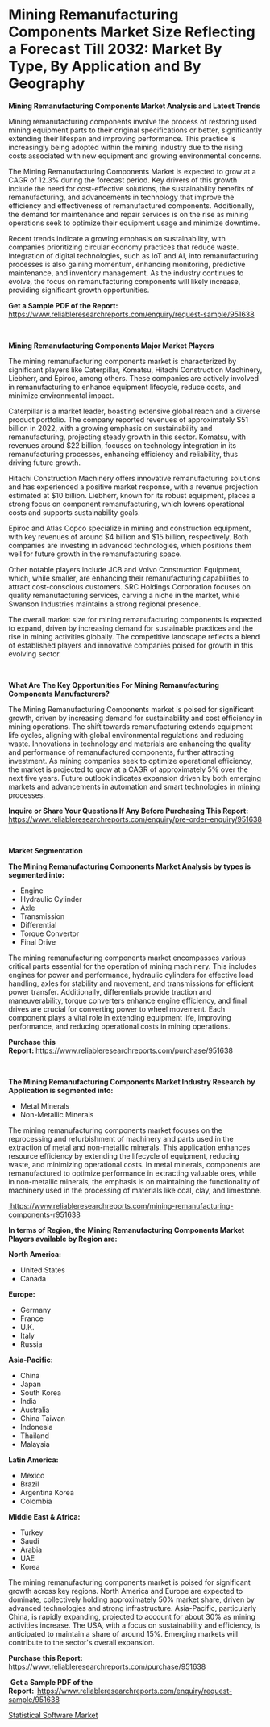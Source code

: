 <p><h1>Mining Remanufacturing Components Market Size Reflecting a Forecast Till 2032: Market By Type, By Application and By Geography</h1></p><p><strong>Mining Remanufacturing Components Market Analysis and Latest Trends</strong></p>
<p><p>Mining remanufacturing components involve the process of restoring used mining equipment parts to their original specifications or better, significantly extending their lifespan and improving performance. This practice is increasingly being adopted within the mining industry due to the rising costs associated with new equipment and growing environmental concerns.</p><p>The Mining Remanufacturing Components Market is expected to grow at a CAGR of 12.3% during the forecast period. Key drivers of this growth include the need for cost-effective solutions, the sustainability benefits of remanufacturing, and advancements in technology that improve the efficiency and effectiveness of remanufactured components. Additionally, the demand for maintenance and repair services is on the rise as mining operations seek to optimize their equipment usage and minimize downtime.</p><p>Recent trends indicate a growing emphasis on sustainability, with companies prioritizing circular economy practices that reduce waste. Integration of digital technologies, such as IoT and AI, into remanufacturing processes is also gaining momentum, enhancing monitoring, predictive maintenance, and inventory management. As the industry continues to evolve, the focus on remanufacturing components will likely increase, providing significant growth opportunities.</p></p>
<p><strong>Get a Sample PDF of the Report:&nbsp;</strong> <a href="https://www.reliableresearchreports.com/enquiry/request-sample/951638?utm_campaign=2938&utm_medium=2&utm_source=Github&utm_content=ia&utm_term=06032025&utm_id=mining-remanufacturing-components">https://www.reliableresearchreports.com/enquiry/request-sample/951638</a></p>
<p>&nbsp;</p>
<p><strong>Mining Remanufacturing Components Major Market Players</strong></p>
<p><p>The mining remanufacturing components market is characterized by significant players like Caterpillar, Komatsu, Hitachi Construction Machinery, Liebherr, and Epiroc, among others. These companies are actively involved in remanufacturing to enhance equipment lifecycle, reduce costs, and minimize environmental impact.</p><p>Caterpillar is a market leader, boasting extensive global reach and a diverse product portfolio. The company reported revenues of approximately $51 billion in 2022, with a growing emphasis on sustainability and remanufacturing, projecting steady growth in this sector. Komatsu, with revenues around $22 billion, focuses on technology integration in its remanufacturing processes, enhancing efficiency and reliability, thus driving future growth.</p><p>Hitachi Construction Machinery offers innovative remanufacturing solutions and has experienced a positive market response, with a revenue projection estimated at $10 billion. Liebherr, known for its robust equipment, places a strong focus on component remanufacturing, which lowers operational costs and supports sustainability goals.</p><p>Epiroc and Atlas Copco specialize in mining and construction equipment, with key revenues of around $4 billion and $15 billion, respectively. Both companies are investing in advanced technologies, which positions them well for future growth in the remanufacturing space.</p><p>Other notable players include JCB and Volvo Construction Equipment, which, while smaller, are enhancing their remanufacturing capabilities to attract cost-conscious customers. SRC Holdings Corporation focuses on quality remanufacturing services, carving a niche in the market, while Swanson Industries maintains a strong regional presence.</p><p>The overall market size for mining remanufacturing components is expected to expand, driven by increasing demand for sustainable practices and the rise in mining activities globally. The competitive landscape reflects a blend of established players and innovative companies poised for growth in this evolving sector.</p></p>
<p>&nbsp;</p>
<p><strong>What Are The Key Opportunities For Mining Remanufacturing Components Manufacturers?</strong></p>
<p><p>The Mining Remanufacturing Components market is poised for significant growth, driven by increasing demand for sustainability and cost efficiency in mining operations. The shift towards remanufacturing extends equipment life cycles, aligning with global environmental regulations and reducing waste. Innovations in technology and materials are enhancing the quality and performance of remanufactured components, further attracting investment. As mining companies seek to optimize operational efficiency, the market is projected to grow at a CAGR of approximately 5% over the next five years. Future outlook indicates expansion driven by both emerging markets and advancements in automation and smart technologies in mining processes.</p></p>
<p><strong>Inquire or Share Your Questions If Any Before Purchasing This Report:</strong> <a href="https://www.reliableresearchreports.com/enquiry/pre-order-enquiry/951638?utm_campaign=2938&utm_medium=2&utm_source=Github&utm_content=ia&utm_term=06032025&utm_id=mining-remanufacturing-components">https://www.reliableresearchreports.com/enquiry/pre-order-enquiry/951638</a></p>
<p>&nbsp;</p>
<p><strong>Market Segmentation</strong></p>
<p><strong>The Mining Remanufacturing Components Market Analysis by types is segmented into:</strong></p>
<p><ul><li>Engine</li><li>Hydraulic Cylinder</li><li>Axle</li><li>Transmission</li><li>Differential</li><li>Torque Convertor</li><li>Final Drive</li></ul></p>
<p><p>The mining remanufacturing components market encompasses various critical parts essential for the operation of mining machinery. This includes engines for power and performance, hydraulic cylinders for effective load handling, axles for stability and movement, and transmissions for efficient power transfer. Additionally, differentials provide traction and maneuverability, torque converters enhance engine efficiency, and final drives are crucial for converting power to wheel movement. Each component plays a vital role in extending equipment life, improving performance, and reducing operational costs in mining operations.</p></p>
<p><strong>Purchase this Report:&nbsp;</strong><a href="https://www.reliableresearchreports.com/purchase/951638?utm_campaign=2938&utm_medium=2&utm_source=Github&utm_content=ia&utm_term=06032025&utm_id=mining-remanufacturing-components">https://www.reliableresearchreports.com/purchase/951638</a></p>
<p>&nbsp;</p>
<p><strong>The Mining Remanufacturing Components Market Industry Research by Application is segmented into:</strong></p>
<p><ul><li>Metal Minerals</li><li>Non-Metallic Minerals</li></ul></p>
<p><p>The mining remanufacturing components market focuses on the reprocessing and refurbishment of machinery and parts used in the extraction of metal and non-metallic minerals. This application enhances resource efficiency by extending the lifecycle of equipment, reducing waste, and minimizing operational costs. In metal minerals, components are remanufactured to optimize performance in extracting valuable ores, while in non-metallic minerals, the emphasis is on maintaining the functionality of machinery used in the processing of materials like coal, clay, and limestone.</p></p>
<p><a href="https://www.reliableresearchreports.com/mining-remanufacturing-components-r951638?utm_campaign=2938&utm_medium=2&utm_source=Github&utm_content=ia&utm_term=06032025&utm_id=mining-remanufacturing-components">&nbsp;https://www.reliableresearchreports.com/mining-remanufacturing-components-r951638</a></p>
<p><strong>In terms of Region, the Mining Remanufacturing Components Market Players available by Region are:</strong></p>
<p>
    <p> <strong> North America: </strong>
        <ul>
            <li>United States</li>
            <li>Canada</li>
        </ul>
        </p> 
    <p> <strong> Europe: </strong>
        <ul>
            <li>Germany</li>
            <li>France</li>
            <li>U.K.</li>
            <li>Italy</li>
            <li>Russia</li>
        </ul>
        </p> 
    <p> <strong> Asia-Pacific: </strong>
        <ul>
            <li>China</li>
            <li>Japan</li>
            <li>South Korea</li>
            <li>India</li>
            <li>Australia</li>
            <li>China Taiwan</li>
            <li>Indonesia</li>
            <li>Thailand</li>
            <li>Malaysia</li>
        </ul>
        </p> 
    <p> <strong> Latin America: </strong>
        <ul>
            <li>Mexico</li>
            <li>Brazil</li>
            <li>Argentina Korea</li>
            <li>Colombia</li>
        </ul>
        </p> 
    <p> <strong> Middle East & Africa: </strong>
        <ul>
            <li>Turkey</li>
            <li>Saudi</li>
            <li>Arabia</li>
            <li>UAE</li>
            <li>Korea</li>
        </ul>
    </p>
    </p>
<p><p>The mining remanufacturing components market is poised for significant growth across key regions. North America and Europe are expected to dominate, collectively holding approximately 50% market share, driven by advanced technologies and strong infrastructure. Asia-Pacific, particularly China, is rapidly expanding, projected to account for about 30% as mining activities increase. The USA, with a focus on sustainability and efficiency, is anticipated to maintain a share of around 15%. Emerging markets will contribute to the sector's overall expansion.</p></p>
<p><strong>Purchase this Report: </strong><a href="https://www.reliableresearchreports.com/purchase/951638?utm_campaign=2938&utm_medium=2&utm_source=Github&utm_content=ia&utm_term=06032025&utm_id=mining-remanufacturing-components">https://www.reliableresearchreports.com/purchase/951638</a></p>
<p>&nbsp;<strong>Get a Sample PDF of the Report:&nbsp;&nbsp;</strong><a href="https://www.reliableresearchreports.com/enquiry/request-sample/951638?utm_campaign=2938&utm_medium=2&utm_source=Github&utm_content=ia&utm_term=06032025&utm_id=mining-remanufacturing-components">https://www.reliableresearchreports.com/enquiry/request-sample/951638</a></p>
<p><strong></strong></p>
<p><p><a href="https://github.com/zupankocka/Market-Research-Report-List-1/blob/main/statistical-software-market.md?utm_campaign=2938&utm_medium=2&utm_source=Github&utm_content=ia&utm_term=06032025&utm_id=mining-remanufacturing-components">Statistical Software Market</a></p></p>